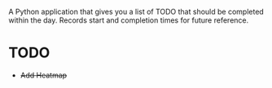 A Python application that gives you a list of TODO that should be completed within the day. Records start and completion times for future reference.

# TODO

- ~~Add Heatmap~~
